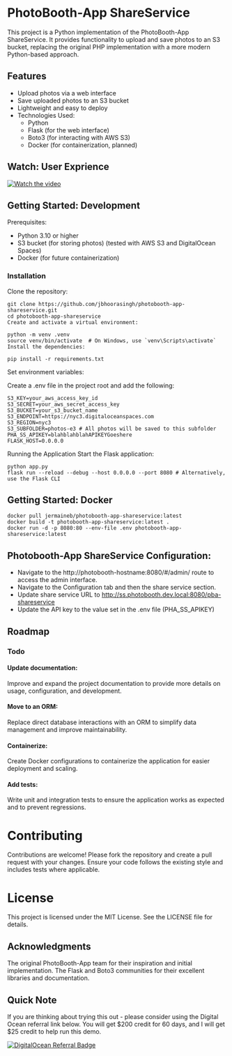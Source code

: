 
# PhotoBooth-App ShareService
This project is a Python implementation of the PhotoBooth-App ShareService. It provides functionality to upload and save photos to an S3 bucket, replacing the original PHP implementation with a more modern Python-based approach.

## Features
- Upload photos via a web interface
- Save uploaded photos to an S3 bucket
- Lightweight and easy to deploy
- Technologies Used:
  - Python
  - Flask (for the web interface)
  - Boto3 (for interacting with AWS S3)
  - Docker (for containerization, planned)

## Watch: User Exprience
[![Watch the video](http://i3.ytimg.com/vi/agiDfWkOLFE/hqdefault.jpg)](https://youtu.be/agiDfWkOLFE)

## Getting Started: Development
Prerequisites:
- Python 3.10 or higher
- S3 bucket (for storing photos) (tested with AWS S3 and DigitalOcean Spaces) 
- Docker (for future containerization)

### Installation
Clone the repository:
```shell
git clone https://github.com/jbhoorasingh/photobooth-app-shareservice.git
cd photobooth-app-shareservice
Create and activate a virtual environment:
```
```shell
python -m venv .venv
source venv/bin/activate  # On Windows, use `venv\Scripts\activate`
Install the dependencies:
```

```shell
pip install -r requirements.txt
````

Set environment variables:

Create a .env file in the project root and add the following:
```shell
S3_KEY=your_aws_access_key_id
S3_SECRET=your_aws_secret_access_key
S3_BUCKET=your_s3_bucket_name
S3_ENDPOINT=https://nyc3.digitaloceanspaces.com
S3_REGION=nyc3
S3_SUBFOLDER=photos-e3 # All photos will be saved to this subfolder
PHA_SS_APIKEY=blahblahblahAPIKEYGoeshere
FLASK_HOST=0.0.0.0

```

Running the Application
Start the Flask application:

```shell
python app.py
flask run --reload --debug --host 0.0.0.0 --port 8080 # Alternatively, use the Flask CLI
```

## Getting Started: Docker
```shell
docker pull jermaineb/photobooth-app-shareservice:latest
docker build -t photobooth-app-shareservice:latest .
docker run -d -p 8080:80 --env-file .env photobooth-app-shareservice:latest

```


## Photobooth-App ShareService Configuration:
- Navigate to the http://photobooth-hostname:8080/#/admin/ route to access the admin interface.
- Navigate to the Configuration tab and then the share service section.
- Update share service URL to http://ss.photobooth.dev.local:8080/pba-shareservice
- Update the API key to the value set in the .env file (PHA_SS_APIKEY)



## Roadmap
### Todo
#### Update documentation:
Improve and expand the project documentation to provide more details on usage, configuration, and development.

#### Move to an ORM:
Replace direct database interactions with an ORM to simplify data management and improve maintainability.

#### Containerize:
Create Docker configurations to containerize the application for easier deployment and scaling.

#### Add tests:
Write unit and integration tests to ensure the application works as expected and to prevent regressions.

# Contributing
Contributions are welcome! Please fork the repository and create a pull request with your changes. Ensure your code follows the existing style and includes tests where applicable.

# License
This project is licensed under the MIT License. See the LICENSE file for details.

## Acknowledgments
The original PhotoBooth-App team for their inspiration and initial implementation.
The Flask and Boto3 communities for their excellent libraries and documentation.

## Quick Note
If you are thinking about trying this out - please consider using the Digital Ocean referral link below. You will get $200 credit for 60 days, and I will get $25 credit to help run this demo.

[![DigitalOcean Referral Badge](https://web-platforms.sfo2.cdn.digitaloceanspaces.com/WWW/Badge%201.svg)](https://www.digitalocean.com/?refcode=0fea2173d2fd&utm_campaign=Referral_Invite&utm_medium=Referral_Program&utm_source=badge)
